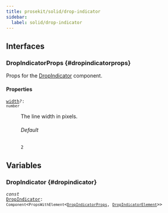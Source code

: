 ```yaml
---
title: prosekit/solid/drop-indicator
sidebar:
  label: solid/drop-indicator
---
```


## Interfaces

### DropIndicatorProps {#dropindicatorprops}

Props for the [DropIndicator](#dropindicator) component.

#### Properties

<dl>

<dt>

<code data-typedoc-code><a id="width" href="#width">width</a><i>?</i>: `number`</code>

</dt>

<dd>

The line width in pixels.

###### Default

`2`

</dd>

</dl>

## Variables

### DropIndicator {#dropindicator}

<dl>

<dt>

<code data-typedoc-code><i>const</i> <a id="dropindicator" href="#dropindicator">DropIndicator</a>: `Component`\<`PropsWithElement`\<[`DropIndicatorProps`](#dropindicatorprops), [`DropIndicatorElement`](../web/drop-indicator.md#dropindicatorelement)\>\></code>

</dt>

</dl>
